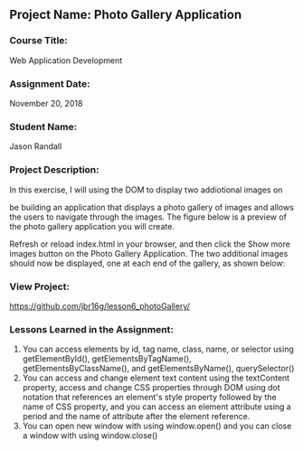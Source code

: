 ## Project Name:  Photo Gallery Application

### Course Title:
Web Application Development

### Assignment Date:  
November 20, 2018

### Student Name:  
Jason Randall

### Project Description:
In this exercise, I will using the DOM to display two addiotional images on 

be building an application that displays a photo gallery of images and allows the users
to navigate through the images. The figure below is a preview of the photo gallery application you will create.

Refresh or reload index.html in your browser, and then click the Show more images button on the
Photo Gallery Application. The two additional images should now be displayed, one at each end of the
gallery, as shown below:

### View Project:
https://github.com/jbr16g/lesson6_photoGallery/ 

### Lessons Learned in the Assignment:
1. You can access elements by id, tag name, class, name, or selector using getElementById(), getElementsByTagName(), getElementsByClassName(), and getElementsByName(), querySelector()
2. You can access and change element text content using the textContent property, access and change CSS properties through DOM using dot notation that references an element's style property followed by the name of CSS property, and you can access an element attribute using a period and the name of attribute after the element reference.
3. You can open new window with using window.open() and you can close a window with using window.close()
